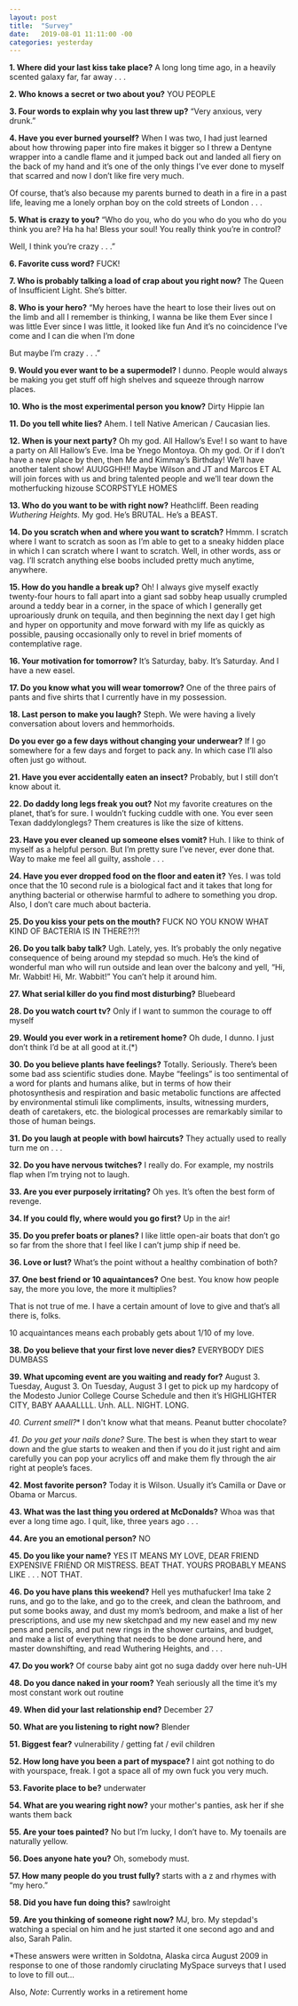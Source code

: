 ```yaml
---
layout: post
title:  "Survey"
date:   2019-08-01 11:11:00 -00
categories: yesterday
---
```


**1. Where did your last kiss take place?**
A long long time ago, in a heavily scented galaxy far, far away . . . 

**2. Who knows a secret or two about you?**
YOU PEOPLE<!--more-->

**3. Four words to explain why you last threw up?**
“Very anxious, very drunk.”

**4. Have you ever burned yourself?**
When I was two, I had just learned about how throwing paper into fire makes it bigger so I threw a Dentyne wrapper into a candle flame and it jumped back out and landed all fiery on the back of my hand and it’s one of the only things I’ve ever done to myself that scarred and now I don’t like fire very much.  

Of course, that’s also because my parents burned to death in a fire in a past life, leaving me a lonely orphan boy on the cold streets of London . . .
  
**5. What is crazy to you?**
“Who do you, who do you who do you who do you think you are?
Ha ha ha! Bless your soul!
You really think you’re in control?

Well, I think you’re crazy . . .”

**6. Favorite cuss word?**
FUCK!

**7. Who is probably talking a load of crap about you right now?**
The Queen of Insufficient Light.  She’s bitter.  

**8. Who is your hero?**
“My heroes have the heart to lose their lives out on the limb
and all I remember is thinking,
I wanna be like them
Ever since I was little
Ever since I was little, it looked like fun
And it’s no coincidence I’ve come
and I can die when I’m done

But maybe I’m crazy . . .”

**9. Would you ever want to be a supermodel?**
I dunno.  People would always be making you get stuff off high shelves and squeeze through narrow places. 
 
**10. Who is the most experimental person you know?**
Dirty Hippie Ian

**11. Do you tell white lies?**
Ahem.  I tell Native American / Caucasian lies.

**12. When is your next party?**
Oh my god.  All Hallow’s Eve!  I so want to have a party on All Hallow’s Eve.  Ima be Ynego Montoya.  Oh my god.  Or if I don’t have a new place by then, then Me and Kimmay’s Birthday! We’ll have another talent show!  AUUGGHH!! Maybe Wilson and JT and Marcos ET AL will join forces with us and bring talented people and we’ll tear down the motherfucking hizouse SCORPSTYLE HOMES 

**13. Who do you want to be with right now?**
Heathcliff.  Been reading *Wuthering Heights.*  My god.  He’s BRUTAL.  He’s a BEAST.

**14. Do you scratch when and where you want to scratch?**
Hmmm.  I scratch where I want to scratch as soon as I’m able to get to a sneaky hidden place in which I can scratch where I want to scratch.  Well, in other words, ass or vag.  I’ll scratch anything else boobs included pretty much anytime, anywhere. 

**15. How do you handle a break up?**
Oh!  I always give myself exactly twenty-four hours to fall apart into a giant sad sobby heap usually crumpled around a teddy bear in a corner, in the space of which I generally get uproariously drunk on tequila, and then beginning the next day I get high and hyper on opportunity and move forward with my life as quickly as possible, pausing occasionally only to revel in brief moments of contemplative rage.
  
**16. Your motivation for tomorrow?**
It’s Saturday, baby.  It’s Saturday.  And I have a new easel.  

**17. Do you know what you will wear tomorrow?**
One of the three pairs of pants and five shirts that I currently have in my possession.

**18. Last person to make you laugh?**
Steph.  We were having a lively conversation about lovers and hemmorhoids.  

**Do you ever go a few days without changing your underwear?**
If I go somewhere for a few days and forget to pack any.  In which case I’ll also often just go without.

**21. Have you ever accidentally eaten an insect?**
Probably, but I still don’t know about it.

**22. Do daddy long legs freak you out?**
Not my favorite creatures on the planet, that’s for sure.  I wouldn’t fucking cuddle with one.  You ever seen Texan daddylonglegs?  Them creatures is like the size of kittens.

**23. Have you ever cleaned up someone elses vomit?**
Huh.  I like to think of myself as a helpful person.  But I’m pretty sure I’ve never, ever done that.  Way to make me feel all guilty, asshole . . . 

**24. Have you ever dropped food on the floor and eaten it?**
Yes.  I was told once that the 10 second rule is a biological fact and it takes that long for anything bacterial or otherwise harmful to adhere to something you drop.  Also, I don’t care much about bacteria.

**25. Do you kiss your pets on the mouth?**
FUCK NO YOU KNOW WHAT KIND OF BACTERIA IS IN THERE?!?!

**26. Do you talk baby talk?**
Ugh.  Lately, yes.  It’s probably the only negative consequence of being around my stepdad so much.  He’s the kind of wonderful man who will run outside and lean over the balcony and yell, “Hi, Mr. Wabbit!  Hi, Mr. Wabbit!”  You can’t help it around him.  

**27. What serial killer do you find most disturbing?**
Bluebeard

**28. Do you watch court tv?**
Only if I want to summon the courage to off myself

**29. Would you ever work in a retirement home?**
Oh dude, I dunno.  I just don’t think I’d be at all good at it.(*)

**30. Do you believe plants have feelings?**
Totally.  Seriously.  There’s been some bad ass scientific studies done.  Maybe “feelings” is too sentimental of a word for plants and humans alike, but in terms of how their photosynthesis and respiration and basic metabolic functions are affected by environmental stimuli like compliments, insults, witnessing murders, death of caretakers, etc. the biological processes are remarkably similar to those of human beings.  

**31. Do you laugh at people with bowl haircuts?**
They actually used to really turn me on . . . 

**32. Do you have nervous twitches?**
I really do.  For example, my nostrils flap when I’m trying not to laugh.

**33. Are you ever purposely irritating?**
Oh yes.  It’s often the best form of revenge.  

**34. If you could fly, where would you go first?**
Up in the air!

**35. Do you prefer boats or planes?**
I like little open-air boats that don’t go so far from the shore that I feel like I can’t jump ship if need be.

**36. Love or lust?**
What’s the point without a healthy combination of both?

**37. One best friend or 10 aquaintances?**
One best.  You know how people say, the more you love, the more it multiplies?  

That is not true of me.  I have a certain amount of love to give and that’s all there is, folks.  

10 acquaintances means each probably gets about 1/10 of my love.

**38. Do you believe that your first love never dies?**
EVERYBODY DIES DUMBASS

**39. What upcoming event are you waiting and ready for?**
August 3.  Tuesday, August 3.  On Tuesday, August 3 I get to pick up my hardcopy of the Modesto Junior College Course Schedule and then it’s HIGHLIGHTER CITY, BABY AAAALLLL.  Unh.  ALL.  NIGHT.  LONG.

*40. Current smell?**
I don't know what that means. Peanut butter chocolate?

*41. Do you get your nails done?*
Sure.  The best is when they start to wear down and the glue starts to weaken and then if you do it just right and aim carefully you can pop your acrylics off and make them fly through the air right at people’s faces.  

**42. Most favorite person?**
Today it is Wilson.  Usually it’s Camilla or Dave or Obama or Marcus. 

**43. What was the last thing you ordered at McDonalds?**
Whoa was that ever a long time ago.  I quit, like, three years ago . . . 

**44. Are you an emotional person?**
NO

**45. Do you like your name?**
YES IT MEANS MY LOVE, DEAR FRIEND EXPENSIVE FRIEND OR MISTRESS.  BEAT THAT.  YOURS PROBABLY MEANS LIKE . . . NOT THAT.

**46. Do you have plans this weekend?**
Hell yes muthafucker!  Ima take 2 runs, and go to the lake, and go to the creek, and clean the bathroom, and put some books away, and dust my mom’s bedroom, and make a list of her prescriptions, and use my new sketchpad and my new easel and my new pens and pencils, and put new rings in the shower curtains, and budget, and make a list of everything that needs to be done around here, and master downshifting, and read Wuthering Heights, and . . . 

**47. Do you work?**
Of course baby aint got no suga daddy over here nuh-UH

**48. Do you dance naked in your room?**
Yeah seriously all the time it’s my most constant work out routine

**49. When did your last relationship end?**
December 27

**50. What are you listening to right now?**
Blender

**51. Biggest fear?**
vulnerability / getting fat / evil children

**52. How long have you been a part of myspace?**
I aint got nothing to do with yourspace, freak.  I got a space all of my own fuck you very much.

**53. Favorite place to be?**
underwater

**54. What are you wearing right now?**
your mother's panties, ask her if she wants them back

**55. Are your toes painted?**
No but I’m lucky, I don’t have to.  My toenails are naturally yellow.

**56. Does anyone hate you?**
Oh, somebody must.  

**57. How many people do you trust fully?**
starts with a z and rhymes with “my hero.”

**58. Did you have fun doing this?**
sawlroight

**59. Are you thinking of someone right now?**
MJ, bro.  My stepdad's watching a special on him and he just started it one second ago and and also, Sarah Palin.


*These answers were written in Soldotna, Alaska circa August 2009 in response to one of those randomly ciruclating MySpace surveys that I used to love to fill out...

Also, *Note*: Currently works in a retirement home





